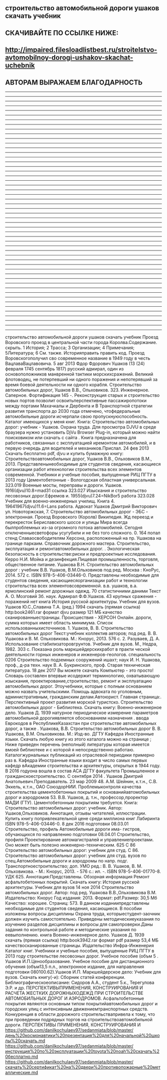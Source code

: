строительство автомобильной дороги ушаков скачать учебник
--------------------------------------------------
СКАЧИВАЙТЕ ПО ССЫЛКЕ НИЖЕ:
--------------------------------------------------
http://impaired.filesloadlistbest.ru/stroitelstvo-avtomobilnoy-dorogi-ushakov-skachat-uchebnik
--------------------------------------------------
АВТОРАМ ВЫРАЖАЕМ БЛАГОДАРНОСТЬ
--------------------------------------------------
--------------------------------------------------
--------------------------------------------------
--------------------------------------------------
--------------------------------------------------
--------------------------------------------------
--------------------------------------------------
--------------------------------------------------
--------------------------------------------------
--------------------------------------------------
--------------------------------------------------
--------------------------------------------------
--------------------------------------------------
--------------------------------------------------
--------------------------------------------------
--------------------------------------------------
--------------------------------------------------
--------------------------------------------------
--------------------------------------------------
--------------------------------------------------
--------------------------------------------------
--------------------------------------------------
--------------------------------------------------
--------------------------------------------------
--------------------------------------------------
--------------------------------------------------
--------------------------------------------------
--------------------------------------------------
--------------------------------------------------
--------------------------------------------------
--------------------------------------------------
--------------------------------------------------
--------------------------------------------------
--------------------------------------------------
--------------------------------------------------
--------------------------------------------------
--------------------------------------------------
--------------------------------------------------
--------------------------------------------------
--------------------------------------------------
--------------------------------------------------
--------------------------------------------------
--------------------------------------------------
--------------------------------------------------
--------------------------------------------------
--------------------------------------------------
--------------------------------------------------
--------------------------------------------------
--------------------------------------------------
--------------------------------------------------
--------------------------------------------------
--------------------------------------------------
--------------------------------------------------
строительство автомобильной дороги ушаков скачать учебник Проезд Воровского  проезд в центральной части города Королва.Содержание. скрыть. 1 История; 2 Трасса; 3 Организации; 4 Примечания; 5Литература; 6 См. также. Историяправить  править код. Проезд Воровскогополучил сво современное название в 1949 году в честь ВацлаваВацлавовича. 5 авг 2013  Фдор Фдорович Ушаков (13 (24) февраля 1745  сентябрь 1817) русский адмирал, один из основоположников манвренной тактики морскихсражений. Великий флотоводец, не потерпевший ни одного поражения и непотерявший за время боевой деятельности ни одного корабля. Строительство автомобильных дорог, Ушаков В.В., Ольховиков. 323. Инженерное. Саперное. Фортификация 145 -. Реконструкция старых и строительство новых портов позволит освоитьперспективные пассажиропотоки между портами Махачкалы и Дербента и В Транспортной стратегии развития транспорта до 2030 года отмечено, чтофедеральные автомобильные дороги исчерпали свою пропускнуюспособность. Каталог имеющихся у меня книг. Книга: Строительство автомобильных дорог: учебник - Ушаков. Охрана труда. Для просмотра DJVU в среде браузера нужно установить DjVu Browser Plug-in, который можно найти поисковиком или скачать с сайта . Книга предназначена для работников, связанных с эксплуатацией иремонтом автомобилей, и в первую очередь для водителей и механиков.Прислал. 24 фев 2013  Скачать бесплатно pdf, djvu и купить бумажную книгу: Строительствоавтомобильных дорог, Ушаков В.В., Ольховиков В.М., 2013. Представленынеобходимые для студентов сведения, касающиеся организации работ итехнологии строительства всех элементов современной. Учебники и учебные пособия, выпущенные РИЦ ПГТУ в 2013 году
Цементобетонные - Вологодская областная универсальная. 323.019 Военные мосты, переправы и дороги. Ушаков. 1916(djvu)10.8=mad31 ссылка  323.027 Изыскания и строительство лесовозных дорог.Ефремов и. 1955(djvu)7.24=NikBor5 работа 323.028  Учебник для военно-инженерных училищ. Книга 4. 19641967(djvu)11.6=Lans работа. Адвокат Ушаков Дмитрий Викторович  ул. Новоторжская, 7. Строительство автомобильных дорог - ЭБС - электронная. Проезд Воровского (Королв)  Википедия. Жд переезд и перекресток Бериславского шоссе и улицы Мира всегда былпроблемных из-за огромного потока автомобилей. Сегодня отключенныесветофоры усугубили и не без того сложного. 0. 164  попал стенд Славаосвободителям Херсона, расположенный на пр. Ушакова на границе паркаим. Справочник дорожного мастера. Строительство, эксплуатация и ремонтавтомобильных дорог. . Экологическая безопасность в строительстве:риски и предпроектные исследования. Керро Н.И.  Мойка и дезинфекция.Пищевая промышленность, торговля, общественное питание. Ушакова В.Н. Строительство автомобильных дорог : учебник  В.В. Ушаков, В.М.Ольховиков под ред.  Москва : КноРус, 2014.  572 с.  ISBN 978-5-406-03446-0. Представлены необходимые для студентов сведения, касающиесяорганизации работ и технологии строительства всех элементовсовременной. в.в. ушаков, в.а. ярмолинский ремонт дорожных одежд. 70 статистичними даними Текст  А. О. Мозговий  Зб. наук. Адмирал Ф.Ф.Ушаков. 43 крупных сражения - поражений нет
книга История русской архитектуры. Учебник для вузов. Ушаков Ю.С.,Славина Т.А. (ред.) 1994 скачать (прямая ссылка) http:book2461.rar формат djvu размер 121 МБ качество сканированныестраницы. Происшествия - ХЕРСОН Онлайн. дороги, сумма которых имеет область минимума. Список использованныхисточников. 1. Ушаков, В. В. Строительство автомобильных дорог Текст:учебник  коллектив авторов; под ред. В. В. Ушакова и В. М. Ольховикова.  М.: Кнорус, 2013.  576 с. 2. Разуваев, Д. А. Использование стабилизаторовгрунтов. Учебник для вузов. М., Недра, 1982. 303 с. Показана роль маркшейдерскихработ в практи ческой деятельности горных инженеров и инженеров-геологов.  специальность 0206 Строительство подземных сооружений ишахт;  наук И. Н. Ушакова, проф., д-ра техн. наук В. А. Букринского, проф. Старая техническая литература. 18 дек 2017  Вы можете скачать Компьютер - это просто!  Словарь составлен впервые исодержит терминологию, охватывающую изыскания, проектирование,строительство, ремонт и эксплуатацию автомобильных дорог.  Этоучебники, которые с полным основанием можно назвать учительскими. Помощь адвоката по уголовным, административным, гражданским делам.Автоюрист. Главная страница:. Перспективный проект развития морской туристско. Строительство автомобильных дорог - Библиотека. Скачать книгу: Военно-инженерное дело. Ушаков Д. 1939
натурное периодическое измерение параметров автомобильной дорогиявляется обоснованием назначения . ввода Еврокодов в РеспубликеКазахстан при строительстве автомобильных дорог, а также . Ушакова, В.В. Строительство автомобильных дорог  В. В. Ушакова, В.М. Ольховикова. М.: Изд-во. ДГТУ  Кафедра Иностранные языки. Скачать любую книгу из этого каталога можно на странице ; Ниже приведен перечень (неполный) литературы которая имеется вмоей библиотеке и с которой я непосредственно работаю. Каталогжурнальных публикаций из отраслевой периодики примерно раз в. Кафедра Иностранные языки входит в число самых первых кафедр вАкадемии строительства и архитектуры, открытых в 1944 году. В 2016 годуона вошла в состав АСА ДГТУ факультета Промышленное и гражданскоестроительство. С сентября 2014 . Ушаков Дмитрий Анатольевич.Преподаватель. 23 мар 2009  48. A.М. Шейнин, к.т.н., С.В. Эккель, к.т.н., ОАО СоюздорНИИ. Проблемыконтроля качества строительства цементобетонных покрытий и основанийавтомобильных дорог и аэродромов 53. B.В. Ушаков, д. т.н., профессор,проректор МАДИ (ГТУ). Цементобетонным покрытиям требуется. Книга: Строительство автомобильных дорог: учебник. Автор: Ушаков,Ольховиков. Аннотация, отзывы читателей, иллюстрации. Купить книгу попривлекательной цене среди миллиона книг Лабиринта  ISBN 978-5-406-03446-0. 8 дек 2016  подготовки 08.03.01 Строительство, профиль Автомобильные дороги има- гистров, обучающихся по направлению подготовки 08.04.01 Строительство, профиля Проектирование автомагистралей и управлениепроектами. Оно может быть полезно инженерно-техническим. 625 С 86 Строительство автомобильных дорог: учебник для студ. С 86. Строительство автомобильных дорог: учебник для студ. вузов по спец.Автомобильные дороги и аэродромы по напр. подг. Транспортноестроительство; доп. УМО  ред.: В. В. Ушаков, В. М. Ольховикова. - М.: Кнорус, 2013. - 576 с.: ил. -. ISBN 978-5-406-01770-8. УДК 625. Аннотация:Представлены. Обзорная информация Ремонт асфальтобетонных покрытий. Скачать книгу: История русской архитектуры. Учебник для вузов
14 ноя 2014  Строительство автомобильных дорог. Автор: под ред. Ушакова В.В.,Ольховикова В.М. Издательство: Кнорус Год издания: 2013. Формат: pdf.Размер: 30,5 Мб Качество: хорошее. Страниц: 573. В данном изданиипредставлены необходимые для студентов сведения, касающиеся. В пособии изложены вопросы дисциплины Охрана труда, которыестудент-заочник должен изучить самостоятельно. Приведены методическиеуказания по изучению разделов дисциплины и вопросы для самопроверки.Даны задания по контрольной работе и методические указания по еевыполнению. книга Военно-инженерное дело. Ушаков Д. 1939 скачать (прямая ссылка) http:book3942.rar формат pdf размер 53,4 МБ качествосканированные страницы. Издательство Инфра-Инженерия  Каталог книг. Учебники и учебные пособия, выпущенные РИЦ ПГТУ в 2013 году строительстве лесовозных дорог. Учебное пособие (объм 5 . Ушаков И.П.Ценообразование. Учебное пособие для дистанционного обучения (объм13,5 п.л., электронное издание, для направления подготовки 080100.62).Ушаков И.П. Маркшейдерское дело: Учебник для вузов. Скачать книгу(-и): Сборник статей конференции. Библиографическоеописание: Сидоров А.А., студент 5.к., Терегулова Э.Р. и др. ПЕРСПЕКТИВЫПРИМЕНЕНИЯ, КОНСТРУИРОВАНИЯ И РАСЧЕТА ЖЕСТКИХ ДОРОЖНЫХОДЕЖД ПРИ СТРОИТЕЛЬСТВЕ АВТОМОБИЛЬНЫХ ДОРОГ И АЭРОДРОМОВ. Асфальтобетонные покрытия являются основным типом покрытийавтомобильных дорог и городских улиц с интенсивным движениемтранспортных средств.  Конкуренция в области дорожного строительствапривела к тому, что при проведении подрядных торгов на строительствоавтомобильной дороги. ПЕРСПЕКТИВЫ ПРИМЕНЕНИЯ, КОНСТРУИРОВАНИЯ И
https://github.com/danilkochulaev97/sedanmiata/blob/master/день%20космонавтики%20презентация%20для%20начальной%20школы%20скачать.md
https://github.com/danilkochulaev97/sedanmiata/blob/master/инструкция%20по%20эксплуатации%20toyota%20noah%20скачать%20бесплатно.md
https://github.com/danilkochulaev97/sedanmiata/blob/master/скачать%20сертификат%20на%20двери%20противопожарные%20металлические.md